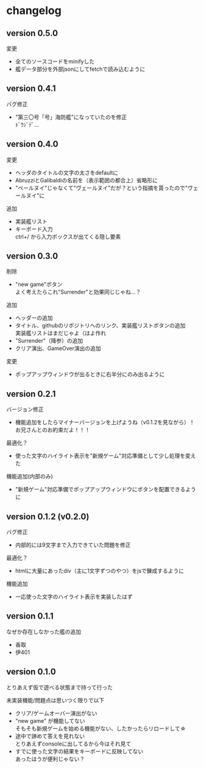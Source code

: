 # changelog

## version 0.5.0

変更
- 全てのソースコードをminifyした
- 艦データ部分を外部jsonにしてfetchで読み込むように

## version 0.4.1

バグ修正
- "第三〇号「号」海防艦"になっていたのを修正<br>
  ﾄﾞｳｼﾞﾃﾞ...

## version 0.4.0

変更
- ヘッダのタイトルの文字の太さをdefaultに
- AbruzziとGalibaldiの名前を（表示範囲の都合上）省略形に
- "ベールヌイ"じゃなくて"ヴェールヌイ"だが？という指摘を貰ったので"ヴェールヌイ"に

追加
- 実装艦リスト
- キーボード入力<br>
  ctrl+/ から入力ボックスが出てくる隠し要素

## version 0.3.0

削除
- "new game"ボタン<br>
  よく考えたらこれ"Surrender"と効果同じじゃね...？

追加
- ヘッダーの追加
- タイトル、githubのリポジトリへのリンク、実装艦リストボタンの追加<br>
  実装艦リストはまだじゃよ（はよ作れ
- "Surrender"（降参）の追加
- クリア演出、GameOver演出の追加

変更
- ポップアップウィンドウが出るときに右半分にのみ出るように

## version 0.2.1

バージョン修正
- 機能追加をしたらマイナーバージョンを上げようね（v0.1.2を見ながら）！お兄さんとのお約束だよ！！！

最適化？
- 使った文字のハイライト表示を"新規ゲーム"対応準備として少し処理を変えた

機能追加(内部のみ)
- "新規ゲーム"対応準備でポップアップウィンドウにボタンを配置できるように

## version 0.1.2 (v0.2.0)

バグ修正
- 内部的には9文字まで入力できていた問題を修正

最適化？
- htmlに大量にあったdiv（主に1文字ずつのやつ）をjsで錬成するように

機能追加
- 一応使った文字のハイライト表示を実装したはず

## version 0.1.1

なぜか存在しなかった艦の追加
- 香取
- 伊401

## version 0.1.0

とりあえず仮で遊べる状態まで持って行った

未実装機能/問題点は思いつく限りで以下
- クリア/ゲームオーバー演出がない
- "new game" が機能してない<br>そもそも新規ゲームを始める機能がない、したかったらリロードして☆
- 途中で諦めて答えを見れない<br>とりあえずconsoleに出してるから今はそれ見て
- すでに使った文字の結果をキーボードに反映してない<br>あったほうが便利じゃない？
